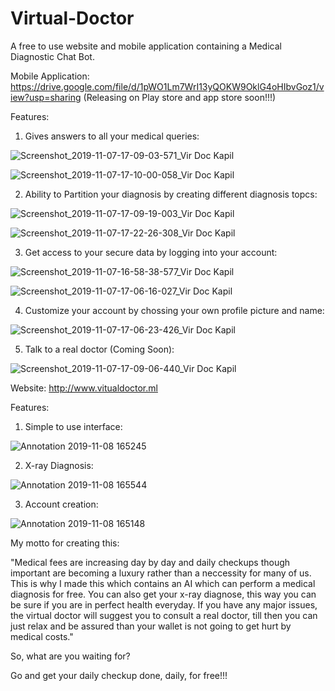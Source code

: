 # Virtual-Doctor
A free to use website and mobile application containing a Medical Diagnostic Chat Bot.

Mobile Application: https://drive.google.com/file/d/1pWO1Lm7WrI13yQOKW9OklG4oHIbvGoz1/view?usp=sharing (Releasing on Play store and app store soon!!!)

Features:

1) Gives answers to all your medical queries:

![Screenshot_2019-11-07-17-09-03-571_Vir Doc Kapil](https://user-images.githubusercontent.com/44964331/68473926-364be380-024a-11ea-8e6f-4a1bb00218e8.jpg)

![Screenshot_2019-11-07-17-10-00-058_Vir Doc Kapil](https://user-images.githubusercontent.com/44964331/68473933-3e0b8800-024a-11ea-8fdd-ee002ffcbe85.jpg)


2) Ability to Partition your diagnosis by creating different diagnosis topcs:

![Screenshot_2019-11-07-17-09-19-003_Vir Doc Kapil](https://user-images.githubusercontent.com/44964331/68473969-54194880-024a-11ea-8dd2-2e6fd6995762.jpg)

![Screenshot_2019-11-07-17-22-26-308_Vir Doc Kapil](https://user-images.githubusercontent.com/44964331/68473975-59769300-024a-11ea-8b1b-e4e02fab5521.jpg)


3) Get access to your secure data by logging into your account:

![Screenshot_2019-11-07-16-58-38-577_Vir Doc Kapil](https://user-images.githubusercontent.com/44964331/68474103-95115d00-024a-11ea-9e56-7daa1d0cca2e.jpg)

![Screenshot_2019-11-07-17-06-16-027_Vir Doc Kapil](https://user-images.githubusercontent.com/44964331/68474136-aa868700-024a-11ea-8ec3-77ff458d4413.jpg)



4) Customize your account by chossing your own profile picture and name:

![Screenshot_2019-11-07-17-06-23-426_Vir Doc Kapil](https://user-images.githubusercontent.com/44964331/68474154-b5411c00-024a-11ea-8b1d-1391cde66c3e.jpg)



5) Talk to a real doctor (Coming Soon):

![Screenshot_2019-11-07-17-09-06-440_Vir Doc Kapil](https://user-images.githubusercontent.com/44964331/68474167-bf631a80-024a-11ea-8aff-f89bd5a65d13.jpg)


Website: http://www.vitualdoctor.ml

Features:

1) Simple to use interface:

![Annotation 2019-11-08 165245](https://user-images.githubusercontent.com/44964331/68473162-3945d480-0248-11ea-9856-5ada54faf035.png)



2) X-ray Diagnosis:

![Annotation 2019-11-08 165544](https://user-images.githubusercontent.com/44964331/68473314-a78a9700-0248-11ea-865f-eede1e728442.png)



3) Account creation:

![Annotation 2019-11-08 165148](https://user-images.githubusercontent.com/44964331/68473355-c557fc00-0248-11ea-9e83-90022451bb14.png)


My motto for creating this:

"Medical fees are increasing day by day and daily checkups though important are becoming a luxury rather than a neccessity for many of us. This is why I made this which contains an AI which can perform a medical diagnosis for free. You can also get your x-ray diagnose, this way you can be sure if you are in perfect health everyday. If you have any major issues, the virtual doctor will suggest you to consult a real doctor, till then you can just relax and be assured than your wallet is not going to get hurt by medical costs."

So, what are you waiting for?

Go and get your daily checkup done, daily, for free!!!
